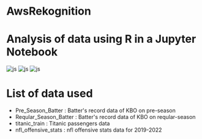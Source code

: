 # AwsRekognition

# Analysis of data using R in a Jupyter Notebook


![js](https://img.shields.io/badge/amazonaws-232F3E?style=for-the-badge&logo=amazonaws&logoColor=white)
![js](https://img.shields.io/badge/awslambda-FF9900?style=for-the-badge&logo=awslambda&logoColor=white)
![js](https://img.shields.io/badge/Python-3776AB?style=for-the-badge&logo=Python&logoColor=white)

# List of data used
- Pre_Season_Batter : Batter's record data of KBO on pre-season
- Reqular_Season_Batter : Batter's record data of KBO on reqular-season
- titanic_train : Titanic passengers data
- nfl_offensive_stats : nfl offensive stats data for 2019-2022
